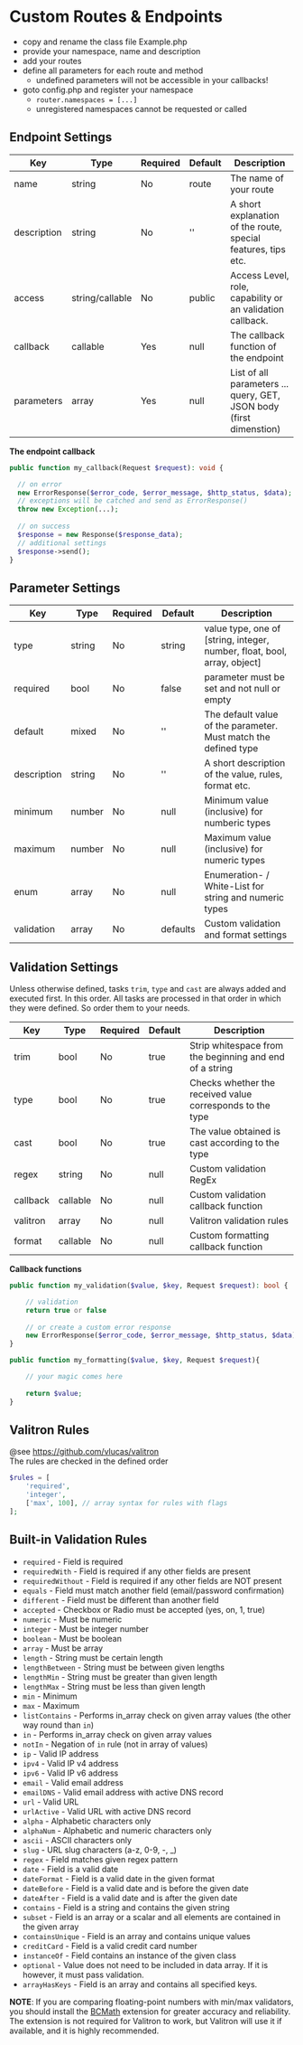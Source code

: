 # Custom Routes & Endpoints

- copy and rename the class file Example.php
- provide your namespace, name and description
- add your routes
- define all parameters for each route and method
  - undefined parameters will not be accessible in your callbacks!
- goto config.php and register your namespace
  - `router.namespaces = [...]`
  - unregistered namespaces cannot be requested or called

## Endpoint Settings
 
| Key         | Type            | Required | Default | Description                                                         |
|-------------|-----------------|----------|---------|---------------------------------------------------------------------|
| name        | string          | No       | route   | The name of your route                                              |
| description | string          | No       | ''      | A short explanation of the route, special features, tips etc.       |
| access      | string/callable | No       | public  | Access Level, role, capability or an validation callback.           |
| callback    | callable        | Yes      | null    | The callback function of the endpoint                               |
| parameters  | array           | Yes      | null    | List of all parameters ... query, GET, JSON body (first dimenstion) |

**The endpoint callback**
```php 
public function my_callback(Request $request): void {

  // on error
  new ErrorResponse($error_code, $error_message, $http_status, $data);
  // exceptions will be catched and send as ErrorResponse()
  throw new Exception(...);
  
  // on success
  $response = new Response($response_data);
  // additional settings
  $response->send();
}
```

## Parameter Settings

| Key         | Type   | Required | Default  | Description                                                              |
|-------------|--------|----------|----------|--------------------------------------------------------------------------|
| type        | string | No       | string   | value type, one of [string, integer, number, float, bool, array, object] |
| required    | bool   | No       | false    | parameter must be set and not null or empty                              |
| default     | mixed  | No       | ''       | The default value of the parameter. Must match the defined type          |
| description | string | No       | ''       | A short description of the value, rules, format etc.                     |
| minimum     | number | No       | null     | Minimum value (inclusive) for numberic types                             |
| maximum     | number | No       | null     | Maximum value (inclusive) for numeric types                              |
| enum        | array  | No       | null     | Enumeration- / White-List for string and numeric types                   |
| validation  | array  | No       | defaults | Custom validation and format settings                                    |


## Validation Settings
Unless otherwise defined, tasks `trim`, `type` and `cast` are always added and executed first. In this order.
All tasks are processed in that order in which they were defined. So order them to your needs.

| Key      | Type     | Required | Default | Description                                               |
|----------|----------|----------|---------|-----------------------------------------------------------|
| trim     | bool     | No       | true    | Strip whitespace from the beginning and end of a string   |
| type     | bool     | No       | true    | Checks whether the received value corresponds to the type |
| cast     | bool     | No       | true    | The value obtained is cast according to the type          |
| regex    | string   | No       | null    | Custom validation RegEx                                   |
| callback | callable | No       | null    | Custom validation callback function                       |
| valitron | array    | No       | null    | Valitron validation rules                                 |
| format   | callable | No       | null    | Custom formatting callback function                       |

**Callback functions**
```php
public function my_validation($value, $key, Request $request): bool {

    // validation
    return true or false
    
    // or create a custom error response
    new ErrorResponse($error_code, $error_message, $http_status, $data);
}

public function my_formatting($value, $key, Request $request){

    // your magic comes here
    
    return $value;
}
```

## Valitron Rules
@see https://github.com/vlucas/valitron  
The rules are checked in the defined order
```php
$rules = [
    'required',
    'integer',
    ['max', 100], // array syntax for rules with flags
];
```
## Built-in Validation Rules

* `required` - Field is required
* `requiredWith` - Field is required if any other fields are present
* `requiredWithout` - Field is required if any other fields are NOT present
* `equals` - Field must match another field (email/password confirmation)
* `different` - Field must be different than another field
* `accepted` - Checkbox or Radio must be accepted (yes, on, 1, true)
* `numeric` - Must be numeric
* `integer` - Must be integer number
* `boolean` - Must be boolean
* `array` - Must be array
* `length` - String must be certain length
* `lengthBetween` - String must be between given lengths
* `lengthMin` - String must be greater than given length
* `lengthMax` - String must be less than given length
* `min` - Minimum
* `max` - Maximum
* `listContains` - Performs in_array check on given array values (the other way round than `in`)
* `in` - Performs in_array check on given array values
* `notIn` - Negation of `in` rule (not in array of values)
* `ip` - Valid IP address
* `ipv4` - Valid IP v4 address
* `ipv6` - Valid IP v6 address
* `email` - Valid email address
* `emailDNS` - Valid email address with active DNS record
* `url` - Valid URL
* `urlActive` - Valid URL with active DNS record
* `alpha` - Alphabetic characters only
* `alphaNum` - Alphabetic and numeric characters only
* `ascii` - ASCII characters only
* `slug` - URL slug characters (a-z, 0-9, -, \_)
* `regex` - Field matches given regex pattern
* `date` - Field is a valid date
* `dateFormat` - Field is a valid date in the given format
* `dateBefore` - Field is a valid date and is before the given date
* `dateAfter` - Field is a valid date and is after the given date
* `contains` - Field is a string and contains the given string
* `subset` - Field is an array or a scalar and all elements are contained in the given array
* `containsUnique` - Field is an array and contains unique values
* `creditCard` - Field is a valid credit card number
* `instanceOf` - Field contains an instance of the given class
* `optional` - Value does not need to be included in data array. If it is however, it must pass validation.
* `arrayHasKeys` - Field is an array and contains all specified keys.

**NOTE**: If you are comparing floating-point numbers with min/max validators, you
should install the [BCMath](http://us3.php.net/manual/en/book.bc.php)
extension for greater accuracy and reliability. The extension is not required
for Valitron to work, but Valitron will use it if available, and it is highly
recommended.
